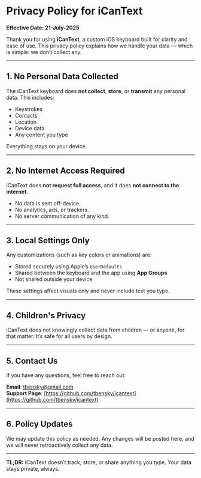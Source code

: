 # Privacy Policy for iCanText

**Effective Date: 21-July-2025**

Thank you for using **iCanText**, a custom iOS keyboard built for clarity and ease of use. This privacy policy explains how we handle your data — which is simple: we don’t collect any.

---

## 1. No Personal Data Collected

The iCanText keyboard does **not collect**, **store**, or **transmit** any personal data. This includes:
- Keystrokes
- Contacts
- Location
- Device data
- Any content you type

Everything stays on your device.

---

## 2. No Internet Access Required

iCanText does **not request full access**, and it does **not connect to the internet**.

- No data is sent off-device.
- No analytics, ads, or trackers.
- No server communication of any kind.

---

## 3. Local Settings Only

Any customizations (such as key colors or animations) are:
- Stored securely using Apple’s `UserDefaults`
- Shared between the keyboard and the app using **App Groups**
- Not shared outside your device

These settings affect visuals only and never include text you type.

---

## 4. Children's Privacy

iCanText does not knowingly collect data from children — or anyone, for that matter. It’s safe for all users by design.

---

## 5. Contact Us

If you have any questions, feel free to reach out:

**Email**: tbensky@gmail.com  
**Support Page**: [https://github.com/tbensky/icantext](https://github.com/tbensky/icantext)

---

## 6. Policy Updates

We may update this policy as needed. Any changes will be posted here, and we will never retroactively collect any data.

---

**TL;DR:** iCanText doesn’t track, store, or share anything you type. Your data stays private, always.

